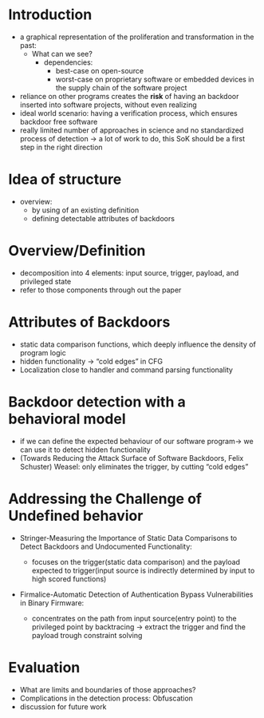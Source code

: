 # Introduction
- a graphical representation of the proliferation and transformation in the past:
	- What can we see?
		- dependencies: 
			- best-case on open-source
			- worst-case on proprietary software or embedded devices in the supply chain of the software project
- reliance on other programs creates the **risk** of having an backdoor inserted into software projects, without even realizing
- ideal world scenario: having a verification process, which ensures backdoor free software
- really limited number of approaches in science and no standardized process of detection -> a lot of work to do, this SoK should be a first step in the right direction

# Idea of structure
- overview: 
	- by using of an existing definition
	- defining detectable attributes of backdoors

# Overview/Definition
- decomposition into 4 elements: input source, trigger, payload, and privileged state
- refer to those components through out the paper


# Attributes of Backdoors
- static data comparison functions, which deeply influence the density of program logic
- hidden functionality -> “cold edges” in CFG
- Localization close to handler and command parsing functionality

# Backdoor detection with a behavioral model
- if we can define the expected behaviour of our software program-> we can use it to detect hidden functionality 
- (Towards Reducing the Attack Surface of Software Backdoors, Felix Schuster) Weasel: only eliminates the trigger, by cutting “cold edges”



# Addressing the Challenge of Undefined behavior
- Stringer-Measuring the Importance of Static Data Comparisons to Detect Backdoors and Undocumented Functionality:
	- focuses on the trigger(static data comparison) and the payload expected to trigger(input source is indirectly determined by input to high scored functions)

- Firmalice-Automatic Detection of Authentication Bypass Vulnerabilities in Binary Firmware: 
	- concentrates on the path from input source(entry point) to the privileged point by backtracing → extract the trigger and find the payload trough constraint solving


# Evaluation
- What are limits and boundaries of those approaches?
- Complications in the detection process: Obfuscation
- discussion for future work